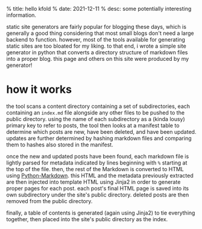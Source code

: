 % title: hello kfold
% date: 2021-12-11
% desc: some potentially interesting information.

static site generators are fairly popular for blogging these days, which is generally a good thing
considering that most small blogs don't need a large backend to function. however, most of the tools
available for generating static sites are too bloated for my liking. to that end, i wrote a simple
site generator in python that converts a directory structure of markdown files into a proper blog.
this page and others on this site were produced by my generator!

# how it works
the tool scans a content directory containing a set of subdirectories, each containing an `index.md`
file alongside any other files to be pushed to the public directory. using the name of each subdirectory as a (kinda lousy) primary key to refer to posts, the tool then looks at a manifest table to
determine which posts are new, have been deleted, and have been updated. updates are further
determined by hashing markdown files and comparing them to hashes also stored in the manifest.

once the new and updated posts have been found, each markdown file is lightly parsed for metadata
indicated by lines beginning with `%` starting at the top of the file. then, the rest of the
Markdown is converted to HTML using [Python-Markdown](https://github.com/python-markdown/markdown).
this HTML and the metadata previously extracted are then injected into template HTML using Jinja2
in order to generate proper pages for each post. each post's final HTML page is saved into its own
subdirectory under the site's public directory. deleted posts are then removed from the public
directory.

finally, a table of contents is generated (again using Jinja2) to tie everything together, then placed into the site's public directory as the index.
